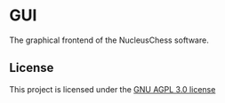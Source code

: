 # GUI
The graphical frontend of the NucleusChess software.

## License
This project is licensed under the [GNU AGPL 3.0 license](LICENSE.md)
